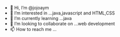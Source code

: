 - 👋 Hi, I’m @jojoaym
- 👀 I’m interested in ...java,javascript and HTML,CSS
- 🌱 I’m currently learning ...java
- 💞️ I’m looking to collaborate on ...web development
- 📫 How to reach me ...

<!---
jojoaym/jojoaym is a ✨ special ✨ repository because its `README.md` (this file) appears on your GitHub profile.
You can click the Preview link to take a look at your changes.
--->
